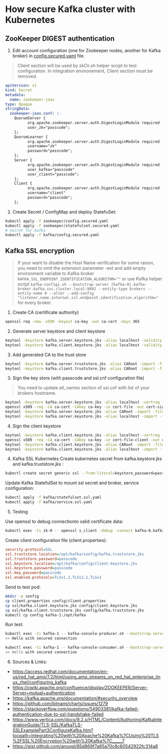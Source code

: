 # How secure Kafka cluster with Kubernetes

## ZooKeeper DIGEST authentication
1. Edit account configuration (one for Zookeeper nodes, another for Kafka broker) in [config.secured.yaml](zookeeper/config.secured.yaml) file.

> Client section will be used by zkCli.sh helper srcipt to test configuration. In integration environement, Client section must be removed.

```yaml
apiVersion: v1
kind: Secret
metadata:
  name: zookeeper-jaas
type: Opaque
stringData:
  zookeeper-jaas.conf: |-
    QuorumServer {
          org.apache.zookeeper.server.auth.DigestLoginModule required
          user_zk="passcode";
    };
    QuorumLearner {
          org.apache.zookeeper.server.auth.DigestLoginModule required
          username="zk"
          password="passcode";
    }; 
    Server {
          org.apache.zookeeper.server.auth.DigestLoginModule required
          user_kafka="passcode"
          user_client="passcode";
    };
    Client {
          org.apache.zookeeper.server.auth.DigestLoginModule required
          username="client"
          password="passcode";
    };
```

2. Create Secret / ConfigMap and deploy StatefuSet:
```bash
kubectl apply -f zookeeper/config.secured.yaml
kubectl apply -f zookeeper/statefulset.secured.yaml
# Secret for kafka
kubectl apply -f kafka/config.secured.yaml
```

## Kafka SSL encryption

> If your want to disable the Host Name verification for some raison, you need to omit the extension parameter -ext and add empty environment variable to Kafka broker ```KAFKA_SSL_ENDPOINT_IDENTIFICATION_ALGORITHM=""``` or use Kafka helper script ```kafka-configs.sh --bootstrap-server [kafka-0].kafka-broker.kafka.svc.cluster.local:9092 --entity-type brokers --entity-name 0 --alter --add-config "listener.name.internal.ssl.endpoint.identification.algorithm="``` for every broker.

1. Create CA (certificate authority)
```bash
openssl req -new -x509 -keyout ca-key -out ca-cert -days 365
```

2. Generate server keystore and client keystore
```bash
keytool -keystore kafka.server.keystore.jks -alias localhost -validity 365 -genkey -keyalg RSA
keytool -keystore kafka.client.keystore.jks -alias localhost -validity 365 -genkey -keyalg RSA
```

3. Add generated CA to the trust store
```bash
keytool -keystore kafka.server.truststore.jks -alias CARoot -import -file ca-cert
keytool -keystore kafka.client.truststore.jks -alias CARoot -import -file ca-cert
```

3. Sign the key store (with passcode and ssl.cnf configuration file)
> You need to update alt_names section of ssl.cnf with list of your brokers hostname.
```bash
keytool -keystore kafka.server.keystore.jks -alias localhost -certreq -file cert-file
openssl x509 -req -CA ca-cert -CAkey ca-key -in cert-file -out cert-signed -days 365 -CAcreateserial -passin pass:passcode -extfile ssl.cnf -extensions req_ext
keytool -keystore kafka.server.keystore.jks -alias CARoot -import -file ca-cert
keytool -keystore kafka.server.keystore.jks -alias localhost -import -file cert-signed
```

4. Sign the client keystore
```bash
keytool -keystore kafka.client.keystore.jks -alias localhost -certreq -file cert-file-client
openssl x509 -req -CA ca-cert -CAkey ca-key -in cert-file-client -out cert-signed-client -days 365 -CAcreateserial -passin pass:passcode -extfile ssl.cnf -extensions req_ext
keytool -keystore kafka.client.keystore.jks -alias CARoot -import -file ca-cert
keytool -keystore kafka.client.keystore.jks -alias localhost -import -file cert-signed-client
```

4. Kafka SSL Kubernetes
Create kubernetes secret from kafka.keystore.jks and kafka.truststore.jks :
```bash
kubectl create secret generic ssl --from-literal=keystore_password=passcode --from-file=kafka.keystore.jks=ssl/kafka.server.keystore.jks --from-literal=truststore_password=passcode --from-file=kafka.truststore.jks=ssl/kafka.server.truststore.jks
```

Update Kafka StatefulSet to mount ssl secret and broker, service configuration:
```bash
kubectl apply -f kafka/statefulset.ssl.yaml
kubectl apply -f kafka/service.ssl.yaml
```

5. Testing

Use openssl to debug connectionto valid certificate data:
```bash
kubectl exec -ti zk-0 -- openssl s_client -debug -connect kafka-0.kafka-broker.kafka.svc.cluster.local:9093 -tls1
```

Create client configuration file (client.properties):
```ini
security.protocol=SSL
ssl.truststore.location=/opt/kafka/config/kafka.truststore.jks
ssl.truststore.password=passcode
ssl.keystore.location=/opt/kafka/config/client.keystore.jks
ssl.keystore.password=passcode
ssl.key.password=passcode
ssl.enabled.protocols=TLSv1.2,TLSv1.1,TLSv1
```

Send to test pod:
```bash
mkdir -p config
cp client.properties config/client.properties
cp ssl/kafka.client.keystore.jks config/client.keystore.jks
cp ssl/kafka.client.truststore.jks config/kafka.truststore.jks
kubectl cp config kafka-1:/opt/kafka
```

Run test:
```bash
kubectl exec -ti kafka-1 -- kafka-console-producer.sh --bootstrap-server kafka-0.kafka-broker.kafka.svc.cluster.local:9093 --topic k8s --producer.config /opt/kafka/config/client.properties
>> Hello with secured connection
```
```bash
kubectl exec -ti kafka-1 -- kafka-console-consumer.sh --bootstrap-server kafka-0.kafka-broker.kafka.svc.cluster.local:9093 --topic k8s --consumer.config /opt/kafka/config/client.properties --from-beginning
<< Hello with secured connection
```

6. Sources & Links:
- https://access.redhat.com/documentation/en-us/red_hat_amq/7.2/html/using_amq_streams_on_red_hat_enterprise_linux_rhel/configuring_kafka
- https://cwiki.apache.org/confluence/display/ZOOKEEPER/Server-Server+mutual+authentication
- https://kafka.apache.org/documentation/#security_overview
- https://github.com/bitnami/charts/issues/1279
- https://stackoverflow.com/questions/54903381/kafka-failed-authentication-due-to-ssl-handshake-failed
- https://www.vertica.com/docs/9.2.x/HTML/Content/Authoring/KafkaIntegrationGuide/TLS-SSL/KafkaTLS-SSLExamplePart3ConfigureKafka.htm?tocpath=Integrating%20with%20Apache%20Kafka%7CUsing%20TLS%2FSSL%20Encryption%20with%20Kafka%7C_____7
- https://gist.github.com/anoopl/85d869f7a85a70c6c60542922fc314a8
